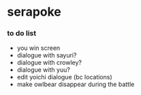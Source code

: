 # serapoke
### to do list
- you win screen
- dialogue with sayuri?
- dialogue with crowley?
- dialogue with yuu?
- edit yoichi dialogue (bc locations)
- make owlbear disappear during the battle